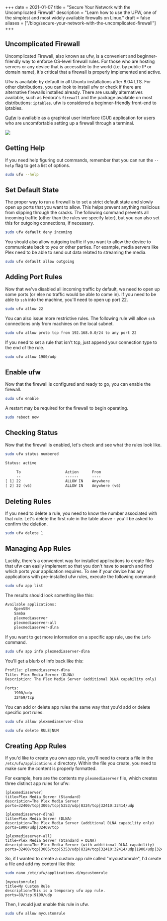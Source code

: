 +++
date = 2021-01-07
title = "Secure Your Network with the Uncomplicated Firewall"
description = "Learn how to use the UFW, one of the simplest and most widely available firewalls on Linux."
draft = false
aliases = ["/blog/secure-your-network-with-the-uncomplicated-firewall"]
+++

## Uncomplicated Firewall

Uncomplicated Firewall, also known as ufw, is a convenient and beginner-friendly
way to enforce OS-level firewall rules. For those who are hosting servers or any
device that is accessible to the world (i.e. by public IP or domain name), it's
critical that a firewall is properly implemented and active.

Ufw is available by default in all Ubuntu installations after 8.04 LTS. For
other distributions, you can look to install ufw or check if there are
alternative firewalls installed already. There are usually alternatives
available, such as Fedora's `firewall` and the package available on most
distributions: `iptables`. ufw is considered a beginner-friendly front-end to
iptables.

[Gufw](https://gufw.org) is available as a graphical user interface (GUI)
application for users who are uncomfortable setting up a firewall through a
terminal.

![](https://img.cleberg.io/blog/20210107-secure-your-network-with-the-uncomplicated-firewall/gufw.png)

## Getting Help

If you need help figuring out commands, remember that you can run the `--help`
flag to get a list of options.

```bash
sudo ufw --help
```

## Set Default State

The proper way to run a firewall is to set a strict default state and slowly
open up ports that you want to allow. This helps prevent anything malicious from
slipping through the cracks. The following command prevents all incoming traffic
(other than the rules we specify later), but you can also set this for outgoing
connections, if necessary.

```bash
sudo ufw default deny incoming
```

You should also allow outgoing traffic if you want to allow the device to
communicate back to you or other parties. For example, media servers like Plex
need to be able to send out data related to streaming the media.

```bash
sudo ufw default allow outgoing
```

## Adding Port Rules

Now that we've disabled all incoming traffic by default, we need to open up some
ports (or else no traffic would be able to come in). If you need to be able to
`ssh` into the machine, you'll need to open up port 22.

```bash
sudo ufw allow 22
```

You can also issue more restrictive rules. The following rule will allow `ssh`
connections only from machines on the local subnet.

```bash
sudo ufw allow proto tcp from 192.168.0.0/24 to any port 22
```

If you need to set a rule that isn't tcp, just append your connection type to
the end of the rule.

```bash
sudo ufw allow 1900/udp
```

## Enable ufw

Now that the firewall is configured and ready to go, you can enable the
firewall.

```bash
sudo ufw enable
```

A restart may be required for the firewall to begin operating.

```bash
sudo reboot now
```

## Checking Status

Now that the firewall is enabled, let's check and see what the rules look like.

```bash
sudo ufw status numbered
```

```txt
Status: active

     To                    Action      From
     --                    ------      ----
[ 1] 22                    ALLOW IN    Anywhere
[ 2] 22 (v6)               ALLOW IN    Anywhere (v6)
```

## Deleting Rules

If you need to delete a rule, you need to know the number associated with that
rule. Let's delete the first rule in the table above - you'll be asked to
confirm the deletion.

```bash
sudo ufw delete 1
```

## Managing App Rules

Luckily, there's a convenient way for installed applications to create files
that ufw can easily implement so that you don't have to search and find which
ports your application requires. To see if your device has any applications with
pre-installed ufw rules, execute the following command:

```bash
sudo ufw app list
```

The results should look something like this:

```txt
Available applications:
    OpenSSH
    Samba
    plexmediaserver
    plexmediaserver-all
    plexmediaserver-dlna
```

If you want to get more information on a specific app rule, use the `info`
command.

```bash
sudo ufw app info plexmediaserver-dlna
```

You'll get a blurb of info back like this:

```txt
Profile: plexmediaserver-dlna
Title: Plex Media Server (DLNA)
Description: The Plex Media Server (additional DLNA capability only)

Ports:
    1900/udp
    32469/tcp
```

You can add or delete app rules the same way that you'd add or delete specific
port rules.

```bash
sudo ufw allow plexmediaserver-dlna
```

```bash
sudo ufw delete RULE|NUM
```

## Creating App Rules

If you'd like to create you own app rule, you'll need to create a file in the
`/etc/ufw/applications.d` directory. Within the file you create, you need to
make sure the content is properly formatted.

For example, here are the contents my `plexmediaserver` file, which creates
three distinct app rules for ufw:

```config
[plexmediaserver]
title=Plex Media Server (Standard)
description=The Plex Media Server
ports=32400/tcp|3005/tcp|5353/udp|8324/tcp|32410:32414/udp

[plexmediaserver-dlna]
title=Plex Media Server (DLNA)
description=The Plex Media Server (additional DLNA capability only)
ports=1900/udp|32469/tcp

[plexmediaserver-all]
title=Plex Media Server (Standard + DLNA)
description=The Plex Media Server (with additional DLNA capability)
ports=32400/tcp|3005/tcp|5353/udp|8324/tcp|32410:32414/udp|1900/udp|32469/tcp
```

So, if I wanted to create a custom app rule called "mycustomrule", I'd create a
file and add my content like this:

```bash
sudo nano /etc/ufw/applications.d/mycustomrule
```

```config
[mycustomrule]
title=My Custom Rule
description=This is a temporary ufw app rule.
ports=88/tcp|9100/udp
```

Then, I would just enable this rule in ufw.

```bash
sudo ufw allow mycustomrule
```
